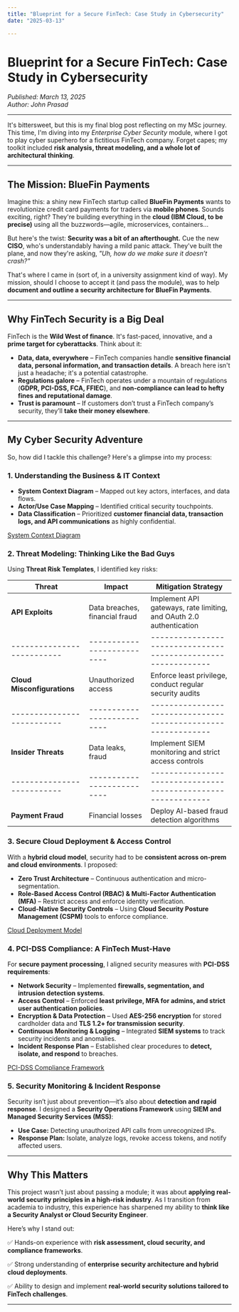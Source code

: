 ```yaml
---
title: "Blueprint for a Secure FinTech: Case Study in Cybersecurity"
date: "2025-03-13"

---
```


# Blueprint for a Secure FinTech: Case Study in Cybersecurity
*Published: March 13, 2025*  
*Author: John Prasad*

---

It's bittersweet, but this is my final blog post reflecting on my MSc journey. This time, I'm diving into my *Enterprise Cyber Security* module, where I got to play cyber superhero for a fictitious FinTech company. Forget capes; my toolkit included **risk analysis, threat modeling, and a whole lot of architectural thinking**.

---

## The Mission: BlueFin Payments

Imagine this: a shiny new FinTech startup called **BlueFin Payments** wants to revolutionize credit card payments for traders via **mobile phones**. Sounds exciting, right? They're building everything in the **cloud (IBM Cloud, to be precise)** using all the buzzwords—agile, microservices, containers...

But here's the twist: **Security was a bit of an afterthought.** Cue the new **CISO**, who's understandably having a mild panic attack. They've built the plane, and now they're asking, *"Uh, how do we make sure it doesn’t crash?"*

That's where I came in (sort of, in a university assignment kind of way). My mission, should I choose to accept it (and pass the module), was to help **document and outline a security architecture for BlueFin Payments**.

---

## Why FinTech Security is a Big Deal

FinTech is the **Wild West of finance**. It's fast-paced, innovative, and a **prime target for cyberattacks**. Think about it:

- **Data, data, everywhere** – FinTech companies handle **sensitive financial data, personal information, and transaction details**. A breach here isn't just a headache; it's a potential catastrophe.
- **Regulations galore** – FinTech operates under a mountain of regulations (**GDPR, PCI-DSS, FCA, FFIEC**), and **non-compliance can lead to hefty fines and reputational damage**.
- **Trust is paramount** – If customers don’t trust a FinTech company’s security, they’ll **take their money elsewhere**.

---

## My Cyber Security Adventure

So, how did I tackle this challenge? Here's a glimpse into my process:

### **1. Understanding the Business & IT Context**

- **System Context Diagram** – Mapped out key actors, interfaces, and data flows.
- **Actor/Use Case Mapping** – Identified critical security touchpoints.
- **Data Classification** – Prioritized **customer financial data, transaction logs, and API communications** as highly confidential.

[System Context Diagram](/assets/images/ECS/Context.png)

### **2. Threat Modeling: Thinking Like the Bad Guys**

Using **Threat Risk Templates**, I identified key risks:

| **Threat**               | **Impact**                | **Mitigation Strategy**                                      |
|--------------------------|--------------------------|-------------------------------------------------------------|
| **API Exploits**         | Data breaches, financial fraud | Implement API gateways, rate limiting, and OAuth 2.0 authentication |
|--------------------------|--------------------------|-------------------------------------------------------------|
| **Cloud Misconfigurations** | Unauthorized access      | Enforce least privilege, conduct regular security audits   |
|--------------------------|--------------------------|-------------------------------------------------------------|
| **Insider Threats**      | Data leaks, fraud        | Implement SIEM monitoring and strict access controls       |
|--------------------------|--------------------------|-------------------------------------------------------------|
| **Payment Fraud**        | Financial losses         | Deploy AI-based fraud detection algorithms                 |




### **3. Secure Cloud Deployment & Access Control**

With a **hybrid cloud model**, security had to be **consistent across on-prem and cloud environments**. I proposed:

- **Zero Trust Architecture** – Continuous authentication and micro-segmentation.
- **Role-Based Access Control (RBAC) & Multi-Factor Authentication (MFA)** – Restrict access and enforce identity verification.
- **Cloud-Native Security Controls** – Using **Cloud Security Posture Management (CSPM)** tools to enforce compliance.

[Cloud Deployment Model](/assets/images/ECS/Cloud.png)

### **4. PCI-DSS Compliance: A FinTech Must-Have**

For **secure payment processing**, I aligned security measures with **PCI-DSS requirements**:

- **Network Security** – Implemented **firewalls, segmentation, and intrusion detection systems**.
- **Access Control** – Enforced **least privilege, MFA for admins, and strict user authentication policies**.
- **Encryption & Data Protection** – Used **AES-256 encryption** for stored cardholder data and **TLS 1.2+ for transmission security**.
- **Continuous Monitoring & Logging** – Integrated **SIEM systems** to track security incidents and anomalies.
- **Incident Response Plan** – Established clear procedures to **detect, isolate, and respond** to breaches.

[PCI-DSS Compliance Framework](/assets/images/ECS/PCI%20DSS.jpg)

### **5. Security Monitoring & Incident Response**

Security isn’t just about prevention—it’s also about **detection and rapid response**. I designed a **Security Operations Framework** using **SIEM and Managed Security Services (MSS)**:

- **Use Case:** Detecting unauthorized API calls from unrecognized IPs.
- **Response Plan:** Isolate, analyze logs, revoke access tokens, and notify affected users.

---

## Why This Matters

This project wasn’t just about passing a module; it was about **applying real-world security principles in a high-risk industry**. As I transition from academia to industry, this experience has sharpened my ability to **think like a Security Analyst or Cloud Security Engineer**.

Here’s why I stand out:

✅ Hands-on experience with **risk assessment, cloud security, and compliance frameworks**.

✅ Strong understanding of **enterprise security architecture and hybrid cloud deployments**.

✅ Ability to design and implement **real-world security solutions tailored to FinTech challenges**.

---